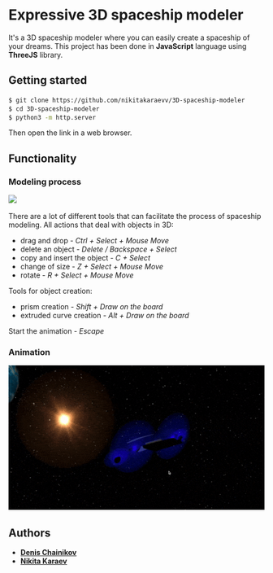 # Expressive 3D spaceship modeler 
It's a 3D spaceship modeler where you can easily create a spaceship of your dreams. 
This project has been done in **JavaScript** language using **ThreeJS** library. 

## Getting started
```bash
$ git clone https://github.com/nikitakaraevv/3D-spaceship-modeler
$ cd 3D-spaceship-modeler
$ python3 -m http.server
```
Then open the link in a web browser.

## Functionality

### Modeling process
![](gifs/modeling.gif)


There are a lot of different tools that can facilitate the process of spaceship modeling.
All actions that deal with objects in 3D:
- drag and drop  - *Ctrl + Select + Mouse Move*
- delete an object - *Delete / Backspace + Select*
- copy and insert the object - *C + Select*
- change of size - *Z + Select + Mouse Move*
- rotate - *R + Select + Mouse Move*

Tools for object creation:
- prism creation - *Shift + Draw on the board*
- extruded curve creation - *Alt + Draw on the board*

Start the animation - *Escape*

### Animation
![](gifs/animation.gif)



## Authors
* [**Denis Chainikov**](https://github.com/Denisoidd)
* [**Nikita Karaev**](https://github.com/nikitakaraevv)
